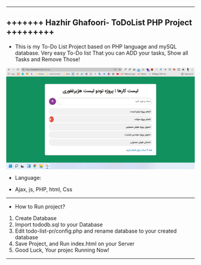 -------------------------------------------------------
+++++++ Hazhir Ghafoori- ToDoList PHP Project +++++++++
-------------------------------------------------------
+ This is my To-Do List Project based on PHP language and mySQL database.
Very easy To-Do list That you can ADD your tasks, Show all Tasks and Remove Those!



<img align="center" src="https://github.com/HazhirGhafoori/todo-list-pr/blob/main/to-do-list-screenshot.png" />

- Language:
+ Ajax, js, PHP, html, Css
-------------------------------------------------------
+ How to Run project?
1. Create Database
2. Import tododb.sql to your Database
3. Edit todo-list-pr/config.php and rename database to your created database
4. Save Project, and Run index.html on your Server
5. Good Luck, Your projec Running Now!
-------------------------------------------------------
